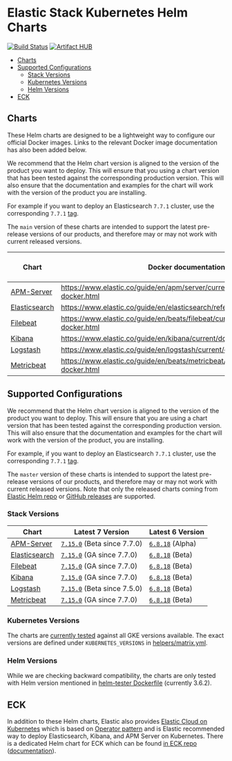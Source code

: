 # Elastic Stack Kubernetes Helm Charts

[![Build Status](https://img.shields.io/jenkins/s/https/devops-ci.elastic.co/job/elastic+helm-charts+main.svg)](https://devops-ci.elastic.co/job/elastic+helm-charts+main/) [![Artifact HUB](https://img.shields.io/endpoint?url=https://artifacthub.io/badge/repository/elastic)](https://artifacthub.io/packages/search?repo=elastic)

<!-- START doctoc generated TOC please keep comment here to allow auto update -->
<!-- DON'T EDIT THIS SECTION, INSTEAD RE-RUN doctoc TO UPDATE -->

- [Charts](#charts)
- [Supported Configurations](#supported-configurations)
  - [Stack Versions](#stack-versions)
  - [Kubernetes Versions](#kubernetes-versions)
  - [Helm Versions](#helm-versions)
- [ECK](#eck)

<!-- END doctoc generated TOC please keep comment here to allow auto update -->


## Charts

These Helm charts are designed to be a lightweight way to configure our official
Docker images. Links to the relevant Docker image documentation has also been
added below.

We recommend that the Helm chart version is aligned to the version of the product
you want to deploy. This will ensure that you using a chart version that has been
tested against the corresponding production version.
This will also ensure that the documentation and examples for the chart will work
with the version of the product you are installing.

For example if you want to deploy an Elasticsearch `7.7.1` cluster, use the
corresponding `7.7.1` [tag][elasticsearch-771].

The `main` version of these charts are intended to support the latest pre-release
versions of our products, and therefore may or may not work with current released
versions.

| Chart                                      | Docker documentation                                                            | Latest 7 Version            | Latest 6 Version            |
|--------------------------------------------|---------------------------------------------------------------------------------|-----------------------------|-----------------------------|
| [APM-Server](./apm-server/README.md)       | https://www.elastic.co/guide/en/apm/server/current/running-on-docker.html       | [`7.12.1`][apm-7]           | [`6.8.15`][apm-6]           |
| [Elasticsearch](./elasticsearch/README.md) | https://www.elastic.co/guide/en/elasticsearch/reference/current/docker.html     | [`7.12.1`][elasticsearch-7] | [`6.8.15`][elasticsearch-6] |
| [Filebeat](./filebeat/README.md)           | https://www.elastic.co/guide/en/beats/filebeat/current/running-on-docker.html   | [`7.12.1`][filebeat-7]      | [`6.8.15`][filebeat-6]      |
| [Kibana](./kibana/README.md)               | https://www.elastic.co/guide/en/kibana/current/docker.html                      | [`7.12.1`][kibana-7]        | [`6.8.15`][kibana-6]        |
| [Logstash](./logstash/README.md)           | https://www.elastic.co/guide/en/logstash/current/docker.html                    | [`7.12.1`][logstash-7]      | [`6.8.15`][logstash-6]      |
| [Metricbeat](./metricbeat/README.md)       | https://www.elastic.co/guide/en/beats/metricbeat/current/running-on-docker.html | [`7.12.1`][metricbeat-7]    | [`6.8.15`][metricbeat-6]    |

## Supported Configurations

We recommend that the Helm chart version is aligned to the version of the
product you want to deploy. This will ensure that you are using a chart version
that has been tested against the corresponding production version.
This will also ensure that the documentation and examples for the chart will
work with the version of the product, you are installing.

For example, if you want to deploy an Elasticsearch `7.7.1` cluster, use the
corresponding `7.7.1` [tag][elasticsearch-771].

The `master` version of these charts is intended to support the latest
pre-release versions of our products, and therefore may or may not work with
current released versions.
Note that only the released charts coming from [Elastic Helm repo][] or
[GitHub releases][] are supported.


### Stack Versions

| Chart                                      | Latest 7 Version                             | Latest 6 Version                   |
|--------------------------------------------|----------------------------------------------|------------------------------------|
| [APM-Server](./apm-server/README.md)       | [`7.15.0`][apm-7] (Beta since 7.7.0)         | [`6.8.18`][apm-6] (Alpha)          |
| [Elasticsearch](./elasticsearch/README.md) | [`7.15.0`][elasticsearch-7] (GA since 7.7.0) | [`6.8.18`][elasticsearch-6] (Beta) |
| [Filebeat](./filebeat/README.md)           | [`7.15.0`][filebeat-7] (GA since 7.7.0)      | [`6.8.18`][filebeat-6] (Beta)      |
| [Kibana](./kibana/README.md)               | [`7.15.0`][kibana-7] (GA since 7.7.0)        | [`6.8.18`][kibana-6] (Beta)        |
| [Logstash](./logstash/README.md)           | [`7.15.0`][logstash-7] (Beta since 7.5.0)    | [`6.8.18`][logstash-6] (Beta)      |
| [Metricbeat](./metricbeat/README.md)       | [`7.15.0`][metricbeat-7] (GA since 7.7.0)    | [`6.8.18`][metricbeat-6] (Beta)    |

### Kubernetes Versions

The charts are [currently tested][] against all GKE versions available. The
exact versions are defined under `KUBERNETES_VERSIONS` in
[helpers/matrix.yml][].

### Helm Versions

While we are checking backward compatibility, the charts are only tested with
Helm version mentioned in [helm-tester Dockerfile][] (currently 3.6.2).


## ECK

In addition to these Helm charts, Elastic also provides
[Elastic Cloud on Kubernetes][] which is based on [Operator pattern][] and is
Elastic recommended way to deploy Elasticsearch, Kibana, and APM Server on
Kubernetes. There is a dedicated Helm chart for ECK which can be found
[in ECK repo][eck-chart] ([documentation][eck-chart-doc]).


[currently tested]: https://devops-ci.elastic.co/job/elastic+helm-charts+main/
[eck-chart]: https://github.com/elastic/cloud-on-k8s/tree/master/deploy
[eck-chart-doc]: https://www.elastic.co/guide/en/cloud-on-k8s/current/k8s-install-helm.html
[elastic cloud on kubernetes]: https://github.com/elastic/cloud-on-k8s
[elastic helm repo]: https://helm.elastic.co
[github releases]: https://github.com/elastic/helm-charts/releases
[helm-tester Dockerfile]: https://github.com/elastic/helm-charts/blob/main/helpers/helm-tester/Dockerfile
[helpers/matrix.yml]: https://github.com/elastic/helm-charts/blob/main/helpers/matrix.yml
[operator pattern]: https://kubernetes.io/docs/concepts/extend-kubernetes/operator/
[elasticsearch-771]: https://github.com/elastic/helm-charts/tree/7.7.1/elasticsearch/
[apm-7]: https://github.com/elastic/helm-charts/tree/7.15.0/apm-server/README.md
[apm-6]: https://github.com/elastic/helm-charts/tree/6.8.18/apm-server/README.md
[elasticsearch-7]: https://github.com/elastic/helm-charts/tree/7.15.0/elasticsearch/README.md
[elasticsearch-6]: https://github.com/elastic/helm-charts/tree/6.8.18/elasticsearch/README.md
[filebeat-7]: https://github.com/elastic/helm-charts/tree/7.15.0/filebeat/README.md
[filebeat-6]: https://github.com/elastic/helm-charts/tree/6.8.18/filebeat/README.md
[kibana-7]: https://github.com/elastic/helm-charts/tree/7.15.0/kibana/README.md
[kibana-6]: https://github.com/elastic/helm-charts/tree/6.8.18/kibana/README.md
[logstash-7]: https://github.com/elastic/helm-charts/tree/7.15.0/logstash/README.md
[logstash-6]: https://github.com/elastic/helm-charts/tree/6.8.18/logstash/README.md
[metricbeat-7]: https://github.com/elastic/helm-charts/tree/7.15.0/metricbeat/README.md
[metricbeat-6]: https://github.com/elastic/helm-charts/tree/6.8.18/metricbeat/README.md
